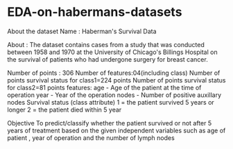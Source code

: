 # EDA-on-habermans-datasets


About the dataset
Name : Haberman's Survival Data

About : The dataset contains cases from a study that was conducted between 1958 and 1970 at the University of Chicago's Billings Hospital on the survival of patients who had undergone surgery for breast cancer.

Number of points : 306
Number of features:04(including class)
Number of points survival status for class1=224 points
Number of points survival status for class2=81 points
features:
age - Age of the patient at the time of operation
year - Year of the operation
nodes - Number of positive auxillary nodes
Survival status (class attribute) 1 = the patient survived 5 years or longer
2 = the patient died within 5 year

Objective
To predict/classify whether the patient survived or not after 5 years of treatment based on the given independent variables such as age of patient , year of operation and the number of lymph nodes
    

